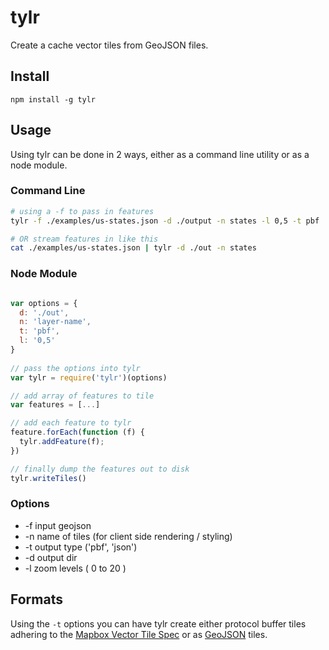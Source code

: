 tylr
====

Create a cache vector tiles from GeoJSON files.

## Install

`npm install -g tylr`

## Usage 

Using tylr can be done in 2 ways, either as a command line utility or as a node module.

### Command Line 

```bash
# using a -f to pass in features 
tylr -f ./examples/us-states.json -d ./output -n states -l 0,5 -t pbf

# OR stream features in like this
cat ./examples/us-states.json | tylr -d ./out -n states
```

### Node Module

```javascript

var options = {
  d: './out',
  n: 'layer-name',
  t: 'pbf',
  l: '0,5'
}
 
// pass the options into tylr
var tylr = require('tylr')(options)

// add array of features to tile
var features = [...]

// add each feature to tylr
feature.forEach(function (f) {
  tylr.addFeature(f);
})

// finally dump the features out to disk
tylr.writeTiles() 
```

### Options
    
* -f input geojson
* -n name of tiles (for client side rendering / styling)
* -t output type ('pbf', 'json')
* -d output dir
* -l zoom levels ( 0 to 20 ) 


## Formats 

Using the `-t` options you can have tylr create either protocol buffer tiles adhering to the [Mapbox Vector Tile Spec](https://github.com/mapbox/vector-tile-spec) or as [GeoJSON](http://geojson.org/) tiles. 
